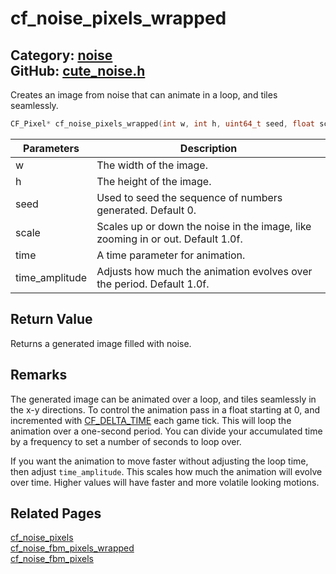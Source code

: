 [//]: # (This file is automatically generated by Cute Framework's docs parser.)
[//]: # (Do not edit this file by hand!)
[//]: # (See: https://github.com/RandyGaul/cute_framework/blob/master/samples/docs_parser.cpp)
[](../header.md ':include')

# cf_noise_pixels_wrapped

Category: [noise](/api_reference?id=noise)  
GitHub: [cute_noise.h](https://github.com/RandyGaul/cute_framework/blob/master/include/cute_noise.h)  
---

Creates an image from noise that can animate in a loop, and tiles seamlessly.

```cpp
CF_Pixel* cf_noise_pixels_wrapped(int w, int h, uint64_t seed, float scale, float time, float time_amplitude);
```

Parameters | Description
--- | ---
w | The width of the image.
h | The height of the image.
seed | Used to seed the sequence of numbers generated. Default 0.
scale | Scales up or down the noise in the image, like zooming in or out. Default 1.0f.
time | A time parameter for animation.
time_amplitude | Adjusts how much the animation evolves over the period. Default 1.0f.

## Return Value

Returns a generated image filled with noise.

## Remarks

The generated image can be animated over a loop, and tiles seamlessly in the x-y directions. To control the animation
pass in a float starting at 0, and incremented with [CF_DELTA_TIME](/time/cf_delta_time.md) each game tick. This will loop the animation
over a one-second period. You can divide your accumulated time by a frequency to set a number of seconds to loop over.

If you want the animation to move faster without adjusting the loop time, then adjust `time_amplitude`. This scales how
much the animation will evolve over time. Higher values will have faster and more volatile looking motions.

## Related Pages

[cf_noise_pixels](/noise/cf_noise_pixels.md)  
[cf_noise_fbm_pixels_wrapped](/noise/cf_noise_fbm_pixels_wrapped.md)  
[cf_noise_fbm_pixels](/noise/cf_noise_fbm_pixels.md)  
